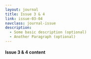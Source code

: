 ```yaml
---
layout: journal
title: Issue 3 & 4
link: issue-03-04
navclass: journal-issue
description:
  - Some basic description (optional)
  - Another Paragraph (optional)
---
```


#### Issue 3 & 4 content

